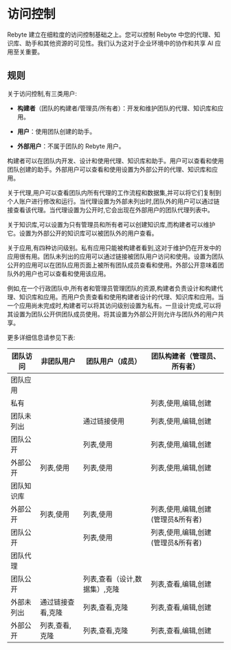 # 访问控制

Rebyte 建立在细粒度的访问控制基础之上。您可以控制 Rebyte 中您的代理、知识库、助手和其他资源的可见性。我们认为这对于企业环境中的协作和共享 AI 应用至关重要。

## 规则

关于访问控制,有三类用户:

* **构建者**（团队的构建者/管理员/所有者）：开发和维护团队的代理、知识库和应用。

* **用户**：使用团队创建的助手。

* **外部用户**：不属于团队的 Rebyte 用户。

构建者可以在团队内开发、设计和使用代理、知识库和助手。用户可以查看和使用团队创建的助手。外部用户可以查看和使用设置为外部公开的代理、知识库和应用。

关于代理,用户可以查看团队内所有代理的工作流程和数据集,并可以将它们复制到个人账户进行修改和运行。当代理设置为外部未列出时,团队外的用户可以通过链接查看该代理。当代理设置为公开时,它会出现在外部用户的团队代理列表中。

关于知识库,可以设置为只有管理员和所有者可以创建知识库,而构建者可以维护它。设置为外部公开的知识库可以被团队外的用户查看。

关于应用,有四种访问级别。私有应用只能被构建者看到,这对于维护仍在开发中的应用很有用。团队未列出的应用可以通过链接被团队用户访问和使用。设置为团队公开的应用可以在团队应用页面上被所有团队成员查看和使用。外部公开意味着团队外的用户也可以查看和使用该应用。

例如,在一个行政团队中,所有者和管理员管理团队的资源,构建者负责设计和构建代理、知识库和应用。而用户负责查看和使用构建者设计的代理、知识库和应用。当一个应用尚未完成时,构建者可以将其访问级别设置为私有。一旦设计完成,可以将其设置为团队公开供团队成员使用。将其设置为外部公开则允许与团队外的用户共享。

更多详细信息请参见下表:

| 团队访问        | 非团队用户           | 团队用户（成员）                  | 团队构建者（管理员、所有者）       |
| --------------- | -------------------- | --------------------------------- | ---------------------------------- |
| 团队应用        |                      |                                   |                                    |
| 私有            |                      |                                   | 列表,使用,编辑,创建                |
| 团队未列出      |                      | 通过链接使用                      | 列表,使用,编辑,创建                |
| 团队公开        |                      | 列表,使用                         | 列表,使用,编辑,创建                |
| 外部公开        | 列表,使用            | 列表,使用                         | 列表,使用,编辑,创建                |
| 团队知识库      |                      |                                   |                                    |
| 外部公开        | 列表,使用            | 列表,使用                         | 列表,使用,编辑,创建(管理员&所有者) |
| 团队公开        |                      | 列表,使用                         | 列表,使用,编辑,创建(管理员&所有者) |
| 团队代理        |                      |                                   |                                    |
| 团队公开        |                      | 列表,查看（设计,数据集）,克隆     | 列表,查看,编辑,创建                |
| 外部未列出      | 通过链接查看,克隆    | 列表,查看,克隆                    | 列表,查看,编辑,创建                |
| 外部公开        | 列表,查看,克隆       | 列表,查看,克隆                    | 列表,查看,编辑,创建                |
